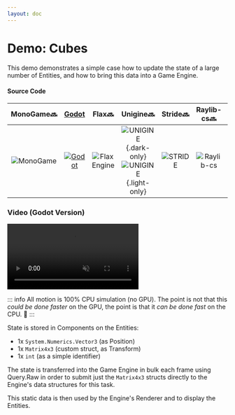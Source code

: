 ```yaml
---
layout: doc
---
```


# Demo: Cubes
 
This demo demonstrates a simple case how to update the state of a large number of Entities, and how to bring this data into a Game Engine.

#### Source Code

| MonoGame🔜 |[Godot](https://github.com/thygrrr/fennecs/tree/main/demos/example-godot) | Flax🔜 | Unigine🔜 | Stride🔜| Raylib-cs🔜 |  NeoAxis🔜 |
|:--------------:|:-------------------------------------------------------------------------------------------------------------:|:--------------:|:--------------:|:--------------:|:--------------:|:--------------:|
|![MonoGame](https://fennecs.tech/img/logo-monogame-80.png) | [![Godot](https://fennecs.tech/img/logo-godot-80.png)](https://github.com/thygrrr/fennecs/tree/main/demos/example-godot) | ![Flax Engine](https://fennecs.tech/img/logo-flax-80.png) | ![UNIGINE](https://fennecs.tech/img/logo-unigine-80-darkmode.png){.dark-only} ![UNIGINE](https://fennecs.tech/img/logo-unigine-80-lightmode.png){.light-only} | ![STRIDE](https://fennecs.tech/img/logo-stride-80.png) |  ![Raylib-cs](https://fennecs.tech/img/logo-raylib-80.png) | ![NeoAxis Engine](https://fennecs.tech/img/logo-neoaxis-80-darkmode.png){.dark-only} ![NeoAxis Engine](https://fennecs.tech/img/logo-neoaxis-80-lightmode.png){.light-only} | 

 
### Video (Godot Version)
<video controls autoplay muted loop>
<source src="https://fennecs.tech/video/fennecs-godot-democubes.mp4" type="video/mp4"/>
Your browser does not support the video tag.
</video>

::: info
All motion is 100% CPU simulation (no GPU). The point is not that this _could be done faster_ on the GPU, the point is that it _can be done fast_ on the CPU. 🦊
:::

State is stored in Components on the Entities:

- 1x `System.Numerics.Vector3` (as Position)
- 1x `Matrix4x3` (custom struct, as Transform)
- 1x `int` (as a simple identifier)

The state is transferred into the Game Engine in bulk each frame using Query.Raw in order to submit just the `Matrix4x3` structs directly to the Engine's data structures for this task.

This static data is then used by the Engine's Renderer and to display the Entities.

